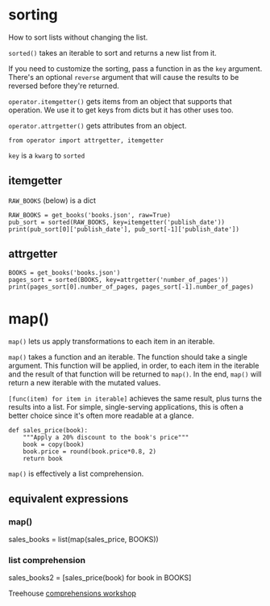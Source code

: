 # sorting

How to sort lists without changing the list.

`sorted()` takes an iterable to sort and returns a new list from it.

If you need to customize the sorting, pass a function in as the `key` argument. There's an optional `reverse` argument that will cause the results to be reversed before they're returned.

`operator.itemgetter()` gets items from an object that supports that operation. We use it to get keys from dicts but it has other uses too.

`operator.attrgetter()` gets attributes from an object.

`from operator import attrgetter, itemgetter`

`key` is a `kwarg` to `sorted`

## itemgetter
`RAW_BOOKS` (below) is a dict
```
RAW_BOOKS = get_books('books.json', raw=True)
pub_sort = sorted(RAW_BOOKS, key=itemgetter('publish_date'))
print(pub_sort[0]['publish_date'], pub_sort[-1]['publish_date'])
```

## attrgetter
```
BOOKS = get_books('books.json')
pages_sort = sorted(BOOKS, key=attrgetter('number_of_pages'))
print(pages_sort[0].number_of_pages, pages_sort[-1].number_of_pages)
```

# map()
`map()` lets us apply transformations to each item in an iterable.

`map()` takes a function and an iterable. The function should take a single argument. This function will be applied, in order, to each item in the iterable and the result of that function will be returned to `map()`. In the end, `map()` will return a new iterable with the mutated values.

`[func(item) for item in iterable]` achieves the same result, plus turns the results into a list. For simple, single-serving applications, this is often a better choice since it's often more readable at a glance.

```
def sales_price(book):
    """Apply a 20% discount to the book's price"""
    book = copy(book)
    book.price = round(book.price*0.8, 2)
    return book
```
`map()` is effectively a list comprehension.

## equivalent expressions
### map()
sales_books = list(map(sales_price, BOOKS))
### list comprehension
sales_books2 = [sales_price(book) for book in BOOKS]

Treehouse [comprehensions workshop](http://teamtreehouse.com/library/python-comprehensions)
```
